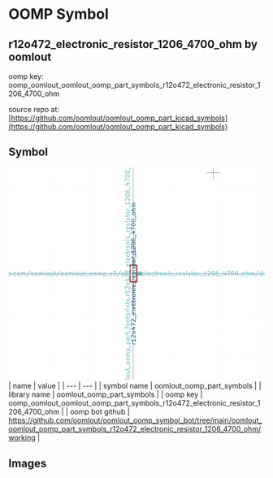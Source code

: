 # OOMP Symbol  
## r12o472_electronic_resistor_1206_4700_ohm  by oomlout  
  
oomp key: oomp_oomlout_oomlout_oomp_part_symbols_r12o472_electronic_resistor_1206_4700_ohm  
  
source repo at: [https://github.com/oomlout/oomlout_oomp_part_kicad_symbols](https://github.com/oomlout/oomlout_oomp_part_kicad_symbols)  
## Symbol  
  
[![working.png](working_600.png)](working.png)  
| name | value | 
| --- | --- | 
| symbol name | oomlout_oomp_part_symbols | 
| library name | oomlout_oomp_part_symbols | 
| oomp key | oomp_oomlout_oomlout_oomp_part_symbols_r12o472_electronic_resistor_1206_4700_ohm | 
| oomp bot github | https://github.com/oomlout/oomlout_oomp_symbol_bot/tree/main/oomlout_oomlout_oomp_part_symbols_r12o472_electronic_resistor_1206_4700_ohm/working | 
## Images  
